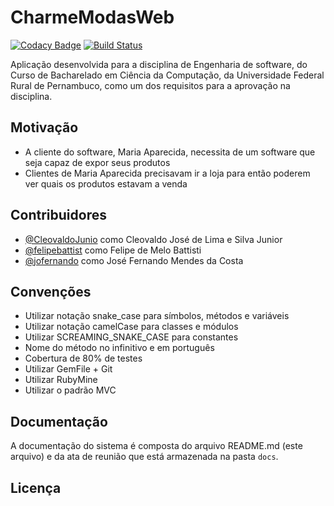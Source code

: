 # CharmeModasWeb

[![Codacy Badge](https://api.codacy.com/project/badge/Grade/bb49d572925140a093d70edb04b7b389)](https://www.codacy.com/manual/jofernando/CharmeModasWeb?utm_source=github.com&amp;utm_medium=referral&amp;utm_content=CharmeModasWeb/CharmeModasWeb&amp;utm_campaign=Badge_Grade)
[![Build Status](https://travis-ci.com/CharmeModasWeb/CharmeModasWeb.svg?branch=master)](https://travis-ci.com/CharmeModasWeb/CharmeModasWeb)

Aplicação desenvolvida para a disciplina de Engenharia de software, do Curso de Bacharelado em Ciência da Computação, da Universidade Federal Rural de Pernambuco, como um dos requisitos para a aprovação na disciplina.

## Motivação

-   A cliente do software, Maria Aparecida, necessita de um software que seja capaz de expor seus produtos
-   Clientes de Maria Aparecida precisavam ir a loja para então poderem ver quais os produtos estavam a venda

## Contribuidores

-   [@CleovaldoJunio](https://github.com/CleovaldoJunior) como Cleovaldo José de Lima e Silva Junior
-   [@felipebattist](https://github.com/felipebattist) como Felipe de Melo Battisti
-   [@jofernando](https://github.com/jofernando) como José Fernando Mendes da Costa

## Convenções

-   Utilizar notação snake_case para símbolos, métodos e variáveis
-   Utilizar notação camelCase para classes e módulos
-   Utilizar SCREAMING_SNAKE_CASE para constantes
-   Nome do método no infinitivo e em português
-   Cobertura de 80% de testes
-   Utilizar GemFile + Git
-   Utilizar RubyMine
-   Utilizar o padrão MVC

## Documentação

A documentação do sistema é composta do arquivo README.md (este arquivo) e da ata de reunião que está armazenada na pasta `docs`.

## Licença
